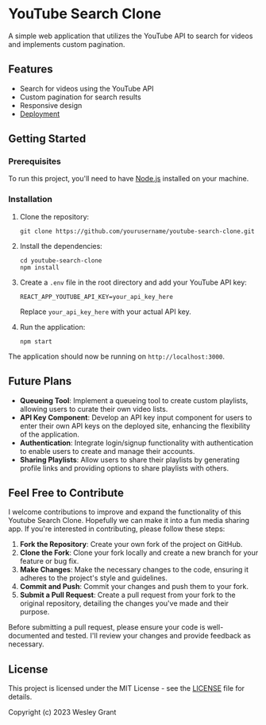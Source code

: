 # YouTube Search Clone

A simple web application that utilizes the YouTube API to search for videos and implements custom pagination.

## Features

- Search for videos using the YouTube API
- Custom pagination for search results
- Responsive design
- [Deployment](https://bigolboyyo.github.io/YoutubeSearch/)

## Getting Started

### Prerequisites

To run this project, you'll need to have [Node.js](https://nodejs.org/) installed on your machine.

### Installation

1. Clone the repository:

   `git clone https://github.com/yourusername/youtube-search-clone.git`

2. Install the dependencies:

   ```
   cd youtube-search-clone
   npm install
   ```

3. Create a `.env` file in the root directory and add your YouTube API key:

   `REACT_APP_YOUTUBE_API_KEY=your_api_key_here`

   Replace `your_api_key_here` with your actual API key.

4. Run the application:

   `npm start`

The application should now be running on `http://localhost:3000`.

## Future Plans

- **Queueing Tool**: Implement a queueing tool to create custom playlists, allowing users to curate their own video lists.
- **API Key Component**: Develop an API key input component for users to enter their own API keys on the deployed site, enhancing the flexibility of the application.
- **Authentication**: Integrate login/signup functionality with authentication to enable users to create and manage their accounts.
- **Sharing Playlists**: Allow users to share their playlists by generating profile links and providing options to share playlists with others.

## Feel Free to Contribute

I welcome contributions to improve and expand the functionality of this Youtube Search Clone. Hopefully we can make it into a fun media sharing app. If you're interested in contributing, please follow these steps:

1. **Fork the Repository**: Create your own fork of the project on GitHub.
2. **Clone the Fork**: Clone your fork locally and create a new branch for your feature or bug fix.
3. **Make Changes**: Make the necessary changes to the code, ensuring it adheres to the project's style and guidelines.
4. **Commit and Push**: Commit your changes and push them to your fork.
5. **Submit a Pull Request**: Create a pull request from your fork to the original repository, detailing the changes you've made and their purpose.

Before submitting a pull request, please ensure your code is well-documented and tested. I'll review your changes and provide feedback as necessary.

## License

This project is licensed under the MIT License - see the [LICENSE](LICENSE) file for details.

Copyright (c) 2023 Wesley Grant
